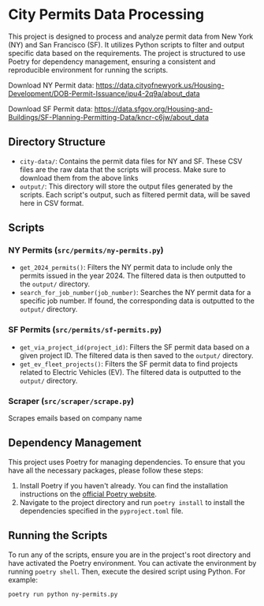 # City Permits Data Processing

This project is designed to process and analyze permit data from New York (NY) and San Francisco (SF). It utilizes Python scripts to filter and output specific data based on the requirements. The project is structured to use Poetry for dependency management, ensuring a consistent and reproducible environment for running the scripts.

Download NY Permit data:
https://data.cityofnewyork.us/Housing-Development/DOB-Permit-Issuance/ipu4-2q9a/about_data

Download SF Permit data:
https://data.sfgov.org/Housing-and-Buildings/SF-Planning-Permitting-Data/kncr-c6jw/about_data

## Directory Structure
- `city-data/`: Contains the permit data files for NY and SF. These CSV files are the raw data that the scripts will process. Make sure to download them from the above links
- `output/`: This directory will store the output files generated by the scripts. Each script's output, such as filtered permit data, will be saved here in CSV format.

## Scripts

### NY Permits (`src/permits/ny-permits.py`)

- `get_2024_permits()`: Filters the NY permit data to include only the permits issued in the year 2024. The filtered data is then outputted to the `output/` directory.
- `search_for_job_number(job_number)`: Searches the NY permit data for a specific job number. If found, the corresponding data is outputted to the `output/` directory.

### SF Permits (`src/permits/sf-permits.py`)

- `get_via_project_id(project_id)`: Filters the SF permit data based on a given project ID. The filtered data is then saved to the `output/` directory.
- `get_ev_fleet_projects()`: Filters the SF permit data to find projects related to Electric Vehicles (EV). The filtered data is outputted to the `output/` directory.

### Scraper (`src/scraper/scrape.py`)
Scrapes emails based on company name

## Dependency Management

This project uses Poetry for managing dependencies. To ensure that you have all the necessary packages, please follow these steps:

1. Install Poetry if you haven't already. You can find the installation instructions on the [official Poetry website](https://python-poetry.org/docs/).
2. Navigate to the project directory and run `poetry install` to install the dependencies specified in the `pyproject.toml` file.

## Running the Scripts

To run any of the scripts, ensure you are in the project's root directory and have activated the Poetry environment. You can activate the environment by running `poetry shell`. Then, execute the desired script using Python. For example:

```shell
poetry run python ny-permits.py
```